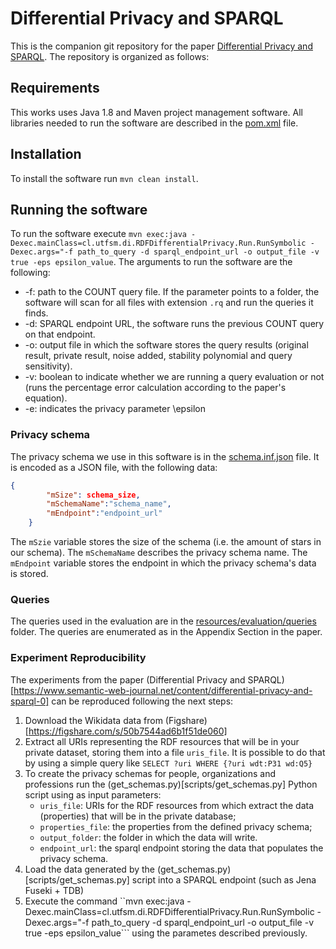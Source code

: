 # Differential Privacy and SPARQL

This is the companion git repository for the paper [Differential Privacy and SPARQL](http://www.semantic-web-journal.net/content/differential-privacy-and-sparql-0). The repository is organized as follows:

## Requirements

This works uses Java 1.8 and Maven project management software. All libraries needed to run the software are described in the [pom.xml](pom.xml) file.

## Installation

To install the software run `mvn clean install`. 

## Running the software

To run the software execute ```mvn exec:java -Dexec.mainClass=cl.utfsm.di.RDFDifferentialPrivacy.Run.RunSymbolic -Dexec.args="-f path_to_query -d sparql_endpoint_url -o output_file -v true -eps epsilon_value```. The arguments to run the software are the following:

 * -f: path to the COUNT query file. If the parameter points to a folder, the software will scan for all files with extension `.rq` and run the queries it finds.
 * -d: SPARQL endpoint URL, the software runs the previous COUNT query on that endpoint. 
 * -o: output file in which the software stores the query results (original result, private result, noise added, stability polynomial and query sensitivity).
 * -v: boolean to indicate whether we are running a query evaluation or not (runs the percentage error calculation according to the paper's equation).
 * -e: indicates the privacy parameter \epsilon 


### Privacy schema 

The privacy schema we use in this software is in the [schema.inf.json](resources/schema.info.json) file. It is encoded as a JSON file, with the following data:

```json
{
        "mSize": schema_size,
        "mSchemaName":"schema_name",
        "mEndpoint":"endpoint_url"
    }
```
The `mSzie` variable stores the size of the schema (i.e. the amount of stars in our schema). The `mSchemaName` describes the privacy schema name. The `mEndpoint` variable stores the endpoint in which the privacy schema's data is stored.


### Queries

The queries used in the evaluation are in the [resources/evaluation/queries](resources/evaluation/queries) folder. The queries are enumerated as in the Appendix Section in the paper.

### Experiment Reproducibility

The experiments from the paper (Differential Privacy and SPARQL)[https://www.semantic-web-journal.net/content/differential-privacy-and-sparql-0] can be reproduced following the next steps:

 1. Download the Wikidata data from (Figshare)[https://figshare.com/s/50b7544ad6b1f51de060]
 2. Extract all URIs representing the RDF resources that will be in your private dataset, storing them into a file `uris_file`. It is possible to do that by using a simple query like `SELECT ?uri WHERE {?uri wdt:P31 wd:Q5}`
 3. To create the privacy schemas for people, organizations and professions run the (get_schemas.py)[scripts/get_schemas.py] Python script using as input parameters:
    * `uris_file`: URIs for the RDF resources from which extract the data (properties) that will be in the private database;
    * `properties_file`: the properties from the defined privacy schema;
    * `output_folder`: the folder in which the data will write.
    * `endpoint_url`: the sparql endpoint storing the data that populates the privacy schema.
 4. Load the data generated by the (get_schemas.py)[scripts/get_schemas.py] script into a SPARQL endpoint (such as Jena Fuseki + TDB)
 5. Execute the command ``mvn exec:java -Dexec.mainClass=cl.utfsm.di.RDFDifferentialPrivacy.Run.RunSymbolic -Dexec.args="-f path_to_query -d sparql_endpoint_url -o output_file -v true -eps epsilon_value``` using the parametes described previously.